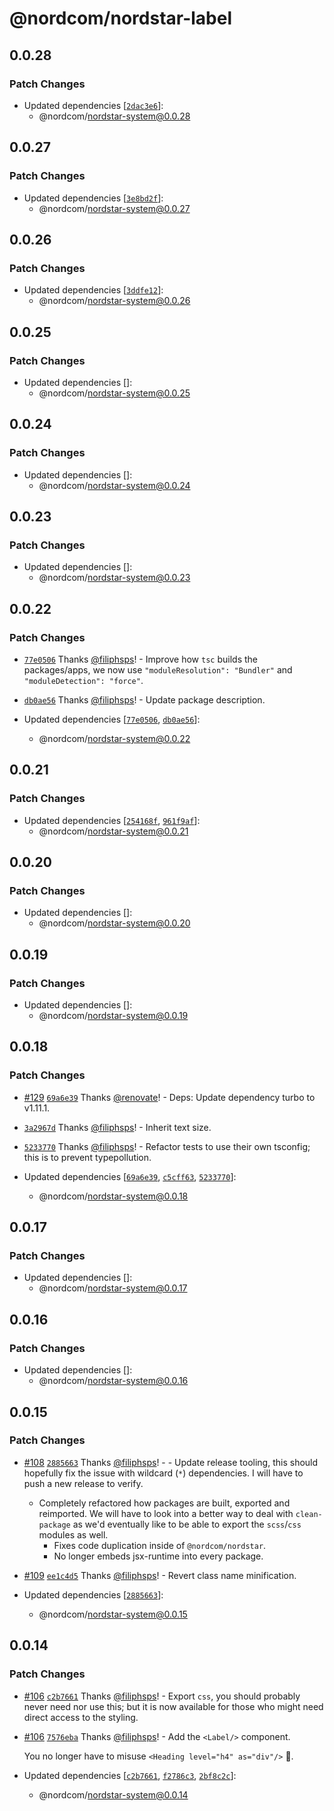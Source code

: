 # @nordcom/nordstar-label

## 0.0.28

### Patch Changes

- Updated dependencies [[`2dac3e6`](https://github.com/NordcomInc/nordstar/commit/2dac3e68d2e0e9b02446c80a2fd949558626bc1e)]:
  - @nordcom/nordstar-system@0.0.28

## 0.0.27

### Patch Changes

- Updated dependencies [[`3e8bd2f`](https://github.com/NordcomInc/nordstar/commit/3e8bd2f70f6e8a87e06adb9777ee75040364f19c)]:
  - @nordcom/nordstar-system@0.0.27

## 0.0.26

### Patch Changes

- Updated dependencies [[`3ddfe12`](https://github.com/NordcomInc/nordstar/commit/3ddfe12ac03a9fb7ee26f4766294d5613efbff8e)]:
  - @nordcom/nordstar-system@0.0.26

## 0.0.25

### Patch Changes

- Updated dependencies []:
  - @nordcom/nordstar-system@0.0.25

## 0.0.24

### Patch Changes

- Updated dependencies []:
  - @nordcom/nordstar-system@0.0.24

## 0.0.23

### Patch Changes

- Updated dependencies []:
  - @nordcom/nordstar-system@0.0.23

## 0.0.22

### Patch Changes

- [`77e0506`](https://github.com/NordcomInc/nordstar/commit/77e050682f350aff49572c8ddd108b4aaf811ec3) Thanks [@filiphsps](https://github.com/filiphsps)! - Improve how `tsc` builds the packages/apps, we now use `"moduleResolution": "Bundler"` and `"moduleDetection": "force"`.

- [`db0ae56`](https://github.com/NordcomInc/nordstar/commit/db0ae561b6a878e72115600d662eda21eda346d0) Thanks [@filiphsps](https://github.com/filiphsps)! - Update package description.

- Updated dependencies [[`77e0506`](https://github.com/NordcomInc/nordstar/commit/77e050682f350aff49572c8ddd108b4aaf811ec3), [`db0ae56`](https://github.com/NordcomInc/nordstar/commit/db0ae561b6a878e72115600d662eda21eda346d0)]:
  - @nordcom/nordstar-system@0.0.22

## 0.0.21

### Patch Changes

- Updated dependencies [[`254168f`](https://github.com/NordcomInc/nordstar/commit/254168fe9b427ea56eef3c20185eb597df1ebb73), [`961f9af`](https://github.com/NordcomInc/nordstar/commit/961f9af6d41ba187c928598ba17dc59782b5ba30)]:
  - @nordcom/nordstar-system@0.0.21

## 0.0.20

### Patch Changes

- Updated dependencies []:
  - @nordcom/nordstar-system@0.0.20

## 0.0.19

### Patch Changes

- Updated dependencies []:
  - @nordcom/nordstar-system@0.0.19

## 0.0.18

### Patch Changes

- [#129](https://github.com/NordcomInc/nordstar/pull/129) [`69a6e39`](https://github.com/NordcomInc/nordstar/commit/69a6e39a0a1d6cbe3d412f887562e244c608d4e0) Thanks [@renovate](https://github.com/apps/renovate)! - Deps: Update dependency turbo to v1.11.1.

- [`3a2967d`](https://github.com/NordcomInc/nordstar/commit/3a2967d167091124c7930d68948451c64c06403a) Thanks [@filiphsps](https://github.com/filiphsps)! - Inherit text size.

- [`5233770`](https://github.com/NordcomInc/nordstar/commit/5233770af4db8114be467712404502b389ac2a6c) Thanks [@filiphsps](https://github.com/filiphsps)! - Refactor tests to use their own tsconfig; this is to prevent typepollution.

- Updated dependencies [[`69a6e39`](https://github.com/NordcomInc/nordstar/commit/69a6e39a0a1d6cbe3d412f887562e244c608d4e0), [`c5cff63`](https://github.com/NordcomInc/nordstar/commit/c5cff6314804460934bbd200a8c952aa850b84a9), [`5233770`](https://github.com/NordcomInc/nordstar/commit/5233770af4db8114be467712404502b389ac2a6c)]:
  - @nordcom/nordstar-system@0.0.18

## 0.0.17

### Patch Changes

- Updated dependencies []:
  - @nordcom/nordstar-system@0.0.17

## 0.0.16

### Patch Changes

- Updated dependencies []:
  - @nordcom/nordstar-system@0.0.16

## 0.0.15

### Patch Changes

- [#108](https://github.com/NordcomInc/nordstar/pull/108) [`2885663`](https://github.com/NordcomInc/nordstar/commit/28856638ececea0f598cf5f418456f8fd2f2114d) Thanks [@filiphsps](https://github.com/filiphsps)! - - Update release tooling, this should hopefully fix the issue with wildcard (`*`) dependencies. I will have to push a new release to verify.

  - Completely refactored how packages are built, exported and reimported. We will have to look into a better way to deal with `clean-package` as we'd eventually like to be able to export the `scss`/`css` modules as well.
    - Fixes code duplication inside of `@nordcom/nordstar`.
    - No longer embeds jsx-runtime into every package.

- [#109](https://github.com/NordcomInc/nordstar/pull/109) [`ee1c4d5`](https://github.com/NordcomInc/nordstar/commit/ee1c4d5915be9bb07ea8bcbcaa342206ab3fa9c1) Thanks [@filiphsps](https://github.com/filiphsps)! - Revert class name minification.

- Updated dependencies [[`2885663`](https://github.com/NordcomInc/nordstar/commit/28856638ececea0f598cf5f418456f8fd2f2114d)]:
  - @nordcom/nordstar-system@0.0.15

## 0.0.14

### Patch Changes

- [#106](https://github.com/NordcomInc/nordstar/pull/106) [`c2b7661`](https://github.com/NordcomInc/nordstar/commit/c2b7661b0f49beb5e7c0acf411fec3dfa35e5f06) Thanks [@filiphsps](https://github.com/filiphsps)! - Export `css`, you should probably never need nor use this;
  but it is now available for those who might need direct access to the styling.

- [#106](https://github.com/NordcomInc/nordstar/pull/106) [`7576eba`](https://github.com/NordcomInc/nordstar/commit/7576eba51730bde64f955d4e47e9819375755c93) Thanks [@filiphsps](https://github.com/filiphsps)! - Add the `<Label/>` component.

  You no longer have to misuse `<Heading level="h4" as="div"/>` 🥳.

- Updated dependencies [[`c2b7661`](https://github.com/NordcomInc/nordstar/commit/c2b7661b0f49beb5e7c0acf411fec3dfa35e5f06), [`f2786c3`](https://github.com/NordcomInc/nordstar/commit/f2786c3c5dab2828fc6a1e8ee54063e8c6169031), [`2bf8c2c`](https://github.com/NordcomInc/nordstar/commit/2bf8c2cfc7ffd2a8d4d8149017c0f761f7a7a53b)]:
  - @nordcom/nordstar-system@0.0.14
